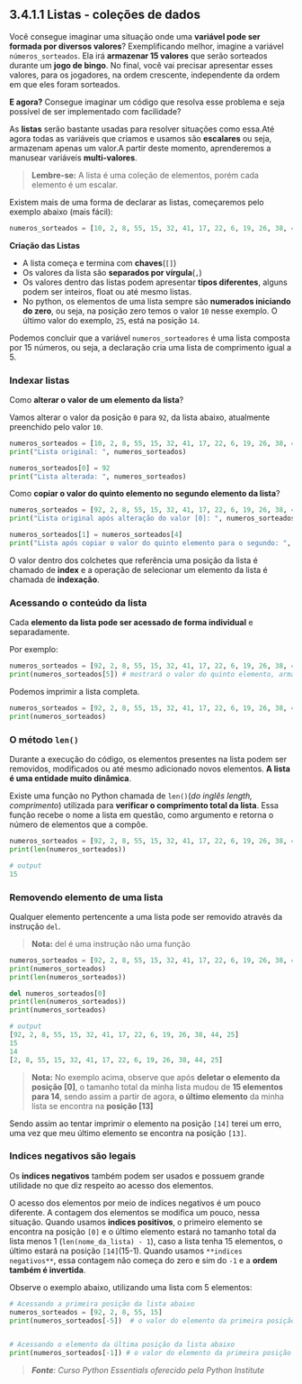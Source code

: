 ## 3.4.1.1 Listas - coleções de dados


Você consegue imaginar uma situação onde uma **variável pode ser formada por diversos valores**?
Exemplificando melhor, imagine a variável `números_sorteados`. Ela irá **armazenar 15 valores** que serão sorteados durante um **jogo de bingo**. No final, você vai precisar apresentar esses valores, para os jogadores, na ordem crescente, independente da ordem em que eles foram sorteados.

**E agora?** Consegue imaginar um código que resolva esse problema e seja possível de ser implementado com facilidade?

As **listas** serão bastante usadas para resolver situações como essa.Até agora todas as variáveis que criamos e usamos são **escalares** ou seja, armazenam apenas um valor.A partir deste momento, aprenderemos a manusear variáveis **multi-valores**.

>**Lembre-se:**
> A lista é uma coleção de elementos, porém cada elemento é um escalar.
   

Existem mais de uma forma de declarar as listas, começaremos pelo exemplo abaixo (mais fácil):

```python
numeros_sorteados = [10, 2, 8, 55, 15, 32, 41, 17, 22, 6, 19, 26, 38, 44, 25]
```

**Criação das Listas**

- A lista começa e termina com **chaves**(``[]``)
- Os valores da lista são **separados por vírgula**(``,``)
- Os valores dentro das listas podem apresentar **tipos diferentes**, alguns podem ser inteiros, float ou até mesmo listas.
- No python, os elementos de uma lista sempre são **numerados iniciando do zero**, ou seja, na posição zero temos o valor ``10`` nesse exemplo. O último valor do exemplo, ``25``, está na posição ``14``.

Podemos concluir que a variável ``numeros_sorteadores`` é uma lista composta por 15 números, ou seja, a declaração cria uma lista de comprimento igual a 5.

### Indexar listas

Como **alterar o valor de um elemento da lista**?

Vamos alterar o valor da posição ``0`` para ``92``, da lista abaixo, atualmente preenchido pelo valor ``10``.

```python
numeros_sorteados = [10, 2, 8, 55, 15, 32, 41, 17, 22, 6, 19, 26, 38, 44, 25]
print("Lista original: ", numeros_sorteados)

numeros_sorteados[0] = 92
print("Lista alterada: ", numeros_sorteados)
```

Como **copiar o valor do quinto elemento no segundo elemento da lista**?
```python
numeros_sorteados = [92, 2, 8, 55, 15, 32, 41, 17, 22, 6, 19, 26, 38, 44, 25]
print("Lista original após alteração do valor [0]: ", numeros_sorteados)

numeros_sorteados[1] = numeros_sorteados[4]
print("Lista após copiar o valor do quinto elemento para o segundo: ", numeros_sorteados)
```

O valor dentro dos colchetes que referência uma posição da lista é chamado de **index** e a operação de selecionar um elemento da lista é chamada de **indexação**.

### Acessando o conteúdo da lista

Cada **elemento da lista pode ser acessado de forma individual** e separadamente. 

Por exemplo:
```python
numeros_sorteados = [92, 2, 8, 55, 15, 32, 41, 17, 22, 6, 19, 26, 38, 44, 25]
print(numeros_sorteados[5]) # mostrará o valor do quinto elemento, armazenado na posição [5]=32
```

Podemos imprimir a lista completa.
```python
numeros_sorteados = [92, 2, 8, 55, 15, 32, 41, 17, 22, 6, 19, 26, 38, 44, 25]
print(numeros_sorteados)
```

### O método ``len()``

Durante a execução do código, os elementos presentes na lista podem ser removidos, modificados ou até mesmo adicionado novos elementos. **A lista é uma entidade muito dinâmica**. 

Existe uma função no Python chamada de ``len()``(*do inglês length, comprimento*) utilizada para **verificar o comprimento total da lista**. Essa função recebe o nome a lista em questão, como argumento e retorna o número de elementos que a compõe.

```python
numeros_sorteados = [92, 2, 8, 55, 15, 32, 41, 17, 22, 6, 19, 26, 38, 44, 25]
print(len(numeros_sorteados))

# output
15
```

### Removendo elemento de uma lista

Qualquer elemento pertencente a uma lista pode ser removido através da instrução ``del``.

> **Nota:**
> del é uma instrução não uma função

```python
numeros_sorteados = [92, 2, 8, 55, 15, 32, 41, 17, 22, 6, 19, 26, 38, 44, 25]
print(numeros_sorteados)
print(len(numeros_sorteados))

del numeros_sorteados[0]
print(len(numeros_sorteados))
print(numeros_sorteados)

# output
[92, 2, 8, 55, 15, 32, 41, 17, 22, 6, 19, 26, 38, 44, 25]
15
14
[2, 8, 55, 15, 32, 41, 17, 22, 6, 19, 26, 38, 44, 25]
```

> **Nota:**
>No exemplo acima, observe que após **deletar o elemento da posição [0]**, o tamanho total da minha lista mudou de **15 elementos para 14**, sendo assim a partir de agora, **o último elemento** da minha lista se encontra na **posição [13]**

Sendo assim ao tentar imprimir o elemento na posição ``[14]`` terei um erro, uma vez que meu último elemento se encontra na posição ``[13]``.

### Indices negativos são legais

Os **indices negativos** também podem ser usados e possuem grande utilidade no que diz respeito ao acesso dos elementos.

O acesso dos elementos por meio de indíces negativos é um pouco diferente. A contagem dos elementos se modifica um pouco, nessa situação. Quando usamos **indices positivos**, o primeiro elemento se encontra na posição ``[0]`` e o último elemento estará no tamanho total da lista menos 1 (``len(nome_da_lista) - 1``), caso a lista tenha 15 elementos, o último estará na posição ``[14]``(15-1). Quando usamos `**indices negativos**`, essa contagem não começa do zero e sim do ``-1`` e a **ordem também é invertida**.


Observe o exemplo abaixo, utilizando uma lista com 5 elementos:

```python
# Acessando a primeira posição da lista abaixo
numeros_sorteados = [92, 2, 8, 55, 15] 
print(numeros_sorteados[-5])  # o valor do elemento da primeira posição é 92


# Acessando o elemento da última posição da lista abaixo
print(numeros_sorteados[-1]) # o valor do elemento da primeira posição é 15

```

>***Fonte**: Curso Python Essentials oferecido pela Python Institute*